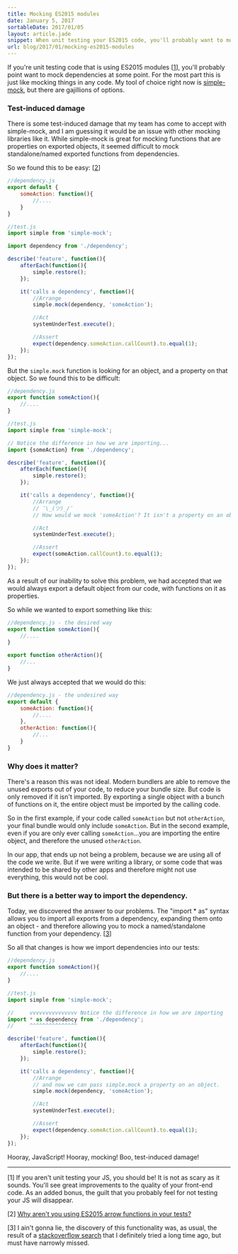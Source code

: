 ```yaml
---
title: Mocking ES2015 modules
date: January 5, 2017
sortableDate: 2017/01/05
layout: article.jade
snippet: When unit testing your ES2015 code, you'll probably want to mock dependencies. My team had been tolerating some test-induced damage to our code, in order to allow mocking of ES2015 module exports. But recently we discovered a feature of ES2015 modules that allowed us eliminate the test-induced damage.
url: blog/2017/01/mocking-es2015-modules
---
```


If you're unit testing code that is using ES2015 modules [[1](#footnotes)], you'll probably point want to mock dependencies at some point. For the most part this is just like mocking things in any code. My tool of choice right now is [simple-mock](https://github.com/jupiter/simple-mock), but there are gajillions of options.

### Test-induced damage

There is some test-induced damage that my team has come to accept with simple-mock, and I am guessing it would be an issue with other mocking libraries like it. While simple-mock is great for mocking functions that are properties on exported objects, it seemed difficult to mock standalone/named exported functions from dependencies.

So we found this to be easy: [[2](#footnotes)]

```javascript
//dependency.js
export default {
    someAction: function(){
        //....
    }
}

//test.js
import simple from 'simple-mock';

import dependency from './dependency';

describe('feature', function(){
    afterEach(function(){
        simple.restore();
    });

    it('calls a dependency', function(){
        //Arrange
        simple.mock(dependency, 'someAction');

        //Act
        systemUnderTest.execute();

        //Assert
        expect(dependency.someAction.callCount).to.equal(1);
    });
});
```

But the `simple.mock` function is looking for an object, and a property on that object. So we found this to be difficult:

```javascript
//dependency.js
export function someAction(){
    //....
}

//test.js
import simple from 'simple-mock';

// Notice the difference in how we are importing...
import {someAction} from './dependency';

describe('feature', function(){
    afterEach(function(){
        simple.restore();
    });

    it('calls a dependency', function(){
        //Arrange
        // ¯\_(ツ)_/¯
        // How would we mock 'someAction'? It isn't a property on an object.

        //Act
        systemUnderTest.execute();

        //Assert
        expect(someAction.callCount).to.equal(1);
    });
});
```

As a result of our inability to solve this problem, we had accepted that we would always export a default object from our code, with functions on it as properties.

So while we wanted to export something like this:

```javascript
//dependency.js - the desired way
export function someAction(){
    //....
}

export function otherAction(){
    //...
}
```

We just always accepted that we would do this:

```javascript
//dependency.js - the undesired way
export default {
    someAction: function(){
        //....
    },
    otherAction: function(){
        //...
    }
}
```

### Why does it matter?

There's a reason this was not ideal. Modern bundlers are able to remove the unused exports out of your code, to reduce your bundle size. But code is only removed if it isn't imported. By exporting a single object with a bunch of functions on it, the entire object must be imported by the calling code.

So in the first example, if your code called `someAction` but not `otherAction`, your final bundle would only include `someAction`. But in the second example, even if you are only ever calling `someAction`...you are importing the entire object, and therefore the unused `otherAction`.

In our app, that ends up not being a problem, because we are using all of the code we write. But if we were writing a library, or some code that was intended to be shared by other apps and therefore might not use everything, this would not be cool.

### But there is a better way to import the dependency.

Today, we discovered the answer to our problems. The "import * as" syntax allows you to import all exports from a dependency, expanding them onto an object - and therefore allowing you to mock a named/standalone function from your dependency. [[3](#footnotes)]

So all that changes is how we import dependencies into our tests:

```javascript
//dependency.js
export function someAction(){
    //....
}

//test.js
import simple from 'simple-mock';

//     vvvvvvvvvvvvvvv Notice the difference in how we are importing
import * as dependency from './dependency';
//     ^^^^^^^^^^^^^^^

describe('feature', function(){
    afterEach(function(){
        simple.restore();
    });

    it('calls a dependency', function(){
        //Arrange
        // and now we can pass simple.mock a property on an object.
        simple.mock(dependency, 'someAction');

        //Act
        systemUnderTest.execute();

        //Assert
        expect(dependency.someAction.callCount).to.equal(1);
    });
});
```

Hooray, JavaScript! Hooray, mocking! Boo, test-induced damage!

---

<div id="footnotes"></div>

[1] If you aren't unit testing your JS, you should be! It is not as scary as it sounds. You'll see great improvements to the quality of your front-end code. As an added bonus, the guilt that you probably feel for not testing your JS will disappear.

[2] [Why aren't you using ES2015 arrow functions in your tests?](http://mochajs.org/#arrow-functions)

[3] I ain't gonna lie, the discovery of this functionality was, as usual, the result of a [stackoverflow search](http://stackoverflow.com/a/38414160/1585069) that I definitely tried a long time ago, but must have narrowly missed.
